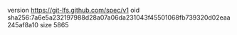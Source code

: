 version https://git-lfs.github.com/spec/v1
oid sha256:7a6e5a232197988d28a07a06da231043f45501068fb739320d02eaa245af8a10
size 5865
